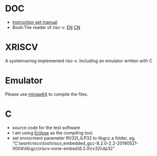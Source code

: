 # DOC
- [Instruction set manual](https://content.riscv.org/wp-content/uploads/2017/05/riscv-spec-v2.2.pdf)   
- Book:The reader of risc-v. [EN](https://people.eecs.berkeley.edu/~krste/papers/EECS-2016-1.pdf) [CN](http://crva.io/documents/RISC-V-Reader-Chinese-v2p1.pdf)
# XRISCV
A systemveriog implemented risc-v. Including an emulator written with C

# Emulator
Please use [mingw64](http://www.mingw-w64.org/doku.php) to compile the files.

# C
- source code for the test software
- I am using [Eclipse](https://github.com/gnu-mcu-eclipse/riscv-none-gcc/releases/) as the compiling tool. 
- set enviorment parameter RV32I_ILP32 to libgcc.a folder, eg. "C:\work\riscv\tool\riscv_embedded_gcc-8.2.0-2.2-20190521-0004\lib\gcc\riscv-none-embed\8.2.0\rv32i\ilp32"

